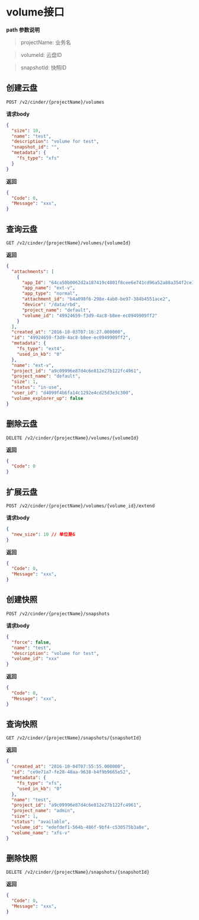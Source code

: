 # volume接口

**path 参数说明**

> projectName: 业务名

> volumeId: 云盘ID

> snapshotId: 快照ID

## 创建云盘

`POST /v2/cinder/{projectName}/volumes`

**请求body**

```json
{
  "size": 10,
  "name": "test",
  "description": "volume for test",
  "snapshot_id": "",
  "metadata": {
    "fs_type": "xfs"
  }
}
```

**返回**

```json
{
  "Code": 0,
  "Message": "xxx",
}
```

## 查询云盘

`GET /v2/cinder/{projectName}/volumes/{volumeId}`

**返回**

```json
{
  "attachments": [
    {
      "app_Id": "64ca50b0062d2a187419c4801f8cee6e741cd96a52a88a354f2ce156326cb159",
      "app_name": "ext-v",
      "app_type": "normal",
      "attachment_id": "b4a098f6-298e-4ab0-be97-384b4551ace2",
      "device": "/data/rbd",
      "project_name": "default",
      "volume_id": "49924659-f3d9-4ac8-b8ee-ec0949909ff2"
    }
  ],
  "created_at": "2016-10-03T07:16:27.000000",
  "id": "49924659-f3d9-4ac8-b8ee-ec0949909ff2",
  "metadata": {
    "fs_type": "ext4",
    "used_in_kb": "0"
  },
  "name": "ext-v",
  "project_id": "a9c09996e87d4c6e812e27b122fc4961",
  "project_name": "default",
  "size": 1,
  "status": "in-use",
  "user_id": "d4099f4b6fa14c1292e4cd25d3e3c300",
  "volume_explorer_up": false
}
```

## 删除云盘

`DELETE /v2/cinder/{projectName}/volumes/{volumeId}`

**返回**

```json
{
  "Code": 0
}
```

## 扩展云盘

`POST /v2/cinder/{projectName}/volumes/{volume_id}/extend`

**请求body**

```json
{
  "new_size": 10 // 单位是G
}
```

**返回**

```json
{
  "Code": 0,
  "Message": "xxx",
}
```

## 创建快照

`POST /v2/cinder/{projectName}/snapshots`

**请求body**

```json
{
  "force": false,
  "name": "test",
  "description": "volume for test",
  "volume_id": "xxx"
}
```

**返回**

```json
{
  "Code": 0,
  "Message": "xxx",
}
```

## 查询快照

`GET /v2/cinder/{projectName}/snapshots/{snapshotId}`

**返回**

```json
{
  "created_at": "2016-10-04T07:55:55.000000",
  "id": "ce9e71a7-fe28-48aa-9638-b4f9b9665e52",
  "metadata": {
    "fs_type": "xfs",
    "used_in_kb": "0"
  },
  "name": "test",
  "project_id": "a9c09996e87d4c6e812e27b122fc4961",
  "project_name": "admin",
  "size": 1,
  "status": "available",
  "volume_id": "edefdef1-564b-486f-9bf4-c530575b3a8e",
  "volume_name": "xfs-v"
}
```

## 删除快照

`DELETE /v2/cinder/{projectName}/snapshots/{snapshotId}`

**返回**

```json
{
  "Code": 0,
  "Message": "xxx",
}
```
